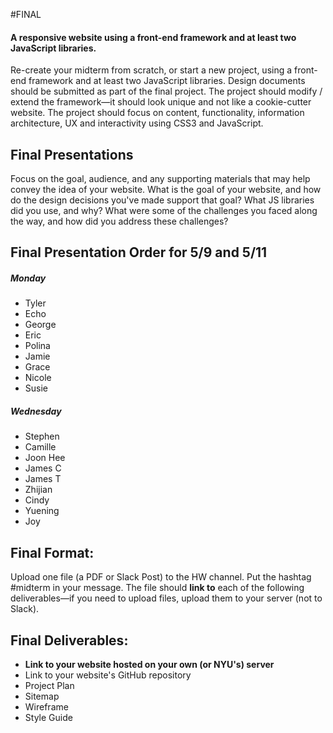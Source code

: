 #FINAL

#### A responsive website using a front-end framework and at least two JavaScript libraries.

Re-create your midterm from scratch, or start a new project, using a front-end framework and at least two JavaScript libraries. Design documents should be submitted as part of the final project. The project should modify / extend the framework—it should look unique and not like a cookie-cutter website. The project should focus on content, functionality, information architecture, UX and interactivity using CSS3 and JavaScript.


## Final Presentations
Focus on the goal, audience, and any supporting materials that may help convey the idea of your website. What is the goal of your website, and how do the design decisions you've made support that goal? What JS libraries did you use, and why? What were some of the challenges you faced along the way, and how did you address these challenges?

## Final Presentation Order for 5/9 and 5/11

##### Monday
* Tyler
* Echo
* George
* Eric
* Polina
* Jamie
* Grace
* Nicole
* Susie

##### Wednesday
* Stephen
* Camille
* Joon Hee
* James C
* James T
* Zhijian
* Cindy
* Yuening
* Joy


<!--
## Monday 4/11/2016
Short presentations (4 minutes total, including time for feedback). Focus on the goal, audience, and any supporting materials that may help convey the idea of your website. Supporting materials could include aspects of your Project Plan (i.e. Competitive Analysis of similar websites), Wireframes, Site Map, Style Guide, and/or Mood Board. You do not need to have all of these documents finalized but should have at least two of them ready to share with the class for feedback.
-->

## Final Format:
Upload one file (a PDF or Slack Post) to the HW channel. Put the hashtag #midterm in your message. The file should **link to** each of the following deliverables—if you need to upload files, upload them to your server (not to Slack).


## Final Deliverables:
* **Link to your website hosted on your own (or NYU's) server**
* Link to your website's GitHub repository
* Project Plan
* Sitemap
* Wireframe
* Style Guide